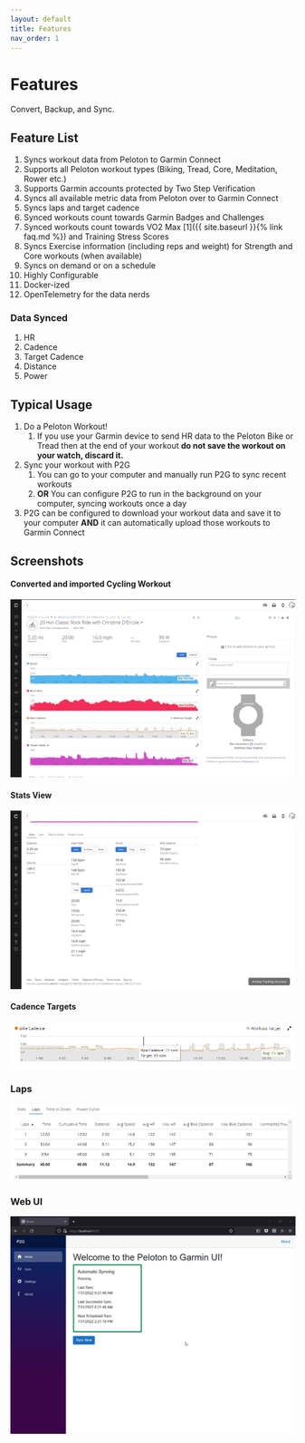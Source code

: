 ```yaml
---
layout: default
title: Features
nav_order: 1
---
```


# Features

Convert, Backup, and Sync.

## Feature List

1. Syncs workout data from Peloton to Garmin Connect
1. Supports all Peloton workout types (Biking, Tread, Core, Meditation, Rower etc.)
1. Supports Garmin accounts protected by Two Step Verification
1. Syncs all available metric data from Peloton over to Garmin Connect
1. Syncs laps and target cadence
1. Synced workouts count towards Garmin Badges and Challenges
1. Synced workouts count towards VO2 Max [1]({{ site.baseurl }}{% link faq.md %}) and Training Stress Scores
1. Syncs Exercise information (including reps and weight) for Strength and Core workouts (when available)
1. Syncs on demand or on a schedule
1. Highly Configurable
1. Docker-ized
1. OpenTelemetry for the data nerds

### Data Synced

1. HR
1. Cadence
1. Target Cadence
1. Distance
1. Power

## Typical Usage

1. Do a Peloton Workout!
    1. If you use your Garmin device to send HR data to the Peloton Bike or Tread then at the end of your workout **do not save the workout on your watch, discard it.**
1. Sync your workout with P2G
    1. You can go to your computer and manually run P2G to sync recent workouts
    1. **OR** You can configure P2G to run in the background on your computer, syncing workouts once a day
1. P2G can be configured to download your workout data and save it to your computer **AND** it can automatically upload those workouts to Garmin Connect

## Screenshots

#### Converted and imported Cycling Workout

![Converted Cycling Workout](https://github.com/philosowaffle/peloton-to-garmin/raw/master/images/example_cycle.png?raw=true "Converted Cycling Workout")

#### Stats View

![Stats View](https://github.com/philosowaffle/peloton-to-garmin/raw/master/images/example_cycle02.png?raw=true "Stats View")

#### Cadence Targets

![Cadence Targets](https://github.com/philosowaffle/peloton-to-garmin/raw/master/images/cadence_target.png?raw=true "Cadence Targets")

### Laps

![Laps](https://github.com/philosowaffle/peloton-to-garmin/raw/master/images/example_laps.png?raw=true "Laps")

### Web UI
![Web UI Demo](https://github.com/philosowaffle/peloton-to-garmin/raw/master/images/p2g_webui_demo.gif?raw=true "Web UI Demo")
